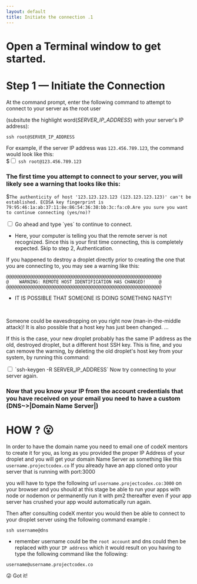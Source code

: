 ```yaml
---
layout: default
title: Initiate the connection .1
---
```


# Open a Terminal window to get started.</h3>

# Step 1 — Initiate the Connection

At the command prompt, enter the following command to attempt to connect to your server as the root user


(subsitute the highlight word(*SERVER_IP_ADDRESS*) with your server's IP address):

`ssh root@SERVER_IP_ADDRESS`

For example, if the server IP address was `123.456.789.123`, the command would look like this:<br />
$<input type="checkbox" class="sidebar-checkbox" id="sidebar-checkbox">
`ssh root@123.456.789.123`

<h3>The first time you attempt to connect to your server, you will likely see a warning that looks like this:</h3>

$`The authenticity of host '123.123.123.123 (123.123.123.123)' can't be established.
ECDSA key fingerprint is 79:95:46:1a:ab:37:11:8e:86:54:36:38:bb:3c:fa:c0.Are you sure you want to continue connecting (yes/no)?`

<input type="checkbox" class="sidebar-checkbox" id="sidebar-checkbox">
Go ahead and type `yes` to continue to connect.

* Here, your computer is telling you that the remote server is not recognized. Since this is your first time connecting, this is completely expected. Skip to step 2, Authentication.

If you happened to destroy a droplet directly prior to creating the one that you are connecting to, you may see a warning like this:

<pre><code>@@@@@@@@@@@@@@@@@@@@@@@@@@@@@@@@@@@@@@@@@@@@@@@@@@@@@@@@@@@
@    WARNING: REMOTE HOST IDENTIFICATION HAS CHANGED!     @
@@@@@@@@@@@@@@@@@@@@@@@@@@@@@@@@@@@@@@@@@@@@@@@@@@@@@@@@@@@</code></pre>
* IT IS POSSIBLE THAT SOMEONE IS DOING SOMETHING NASTY!
<br />
<p>Someone could be eavesdropping on you right now (man-in-the-middle attack)!
It is also possible that a host key has just been changed.
...</p>

If this is the case, your new droplet probably has the same IP address as the old, destroyed droplet, but a different host SSH key. This is fine, and you can remove the warning, by deleting the old droplet's host key from your system, by running this command:

<input type="checkbox" class="sidebar-checkbox" id="sidebar-checkbox">
`ssh-keygen -R SERVER_IP_ADDRESS`
Now try connecting to your server again.



<h3>Now that you know your IP from the account credentials that you have received on your email you need to have a custom (DNS~>|Domain Name Server|)</h3>


# HOW ? :open_mouth:


In order to have the domain name you need to email one of codeX mentors to create it for you, as long as you provided the proper IP Address of your droplet
and you will get your domain Name Server as something like this `username.projectcodex.co`
If you already have an app cloned onto your server that is running with port:3000

you will have to type the following url `username.projectcodex.co:3000` on your browser and you should at this stage be able to run your apps with node or nodemon or permanently run it with pm2 thereafter even if your  app server has crushed your app would automatically run again.

Then after consulting codeX mentor you would then be able to connect to your droplet server using the following command example :

`ssh username@dns`

* remember username could be the `root account` and dns could then be replaced with your `IP address` which it would result on you having to type the following command like the following:

`username@username.projectcodex.co`

:stuck_out_tongue_winking_eye: Got it!
